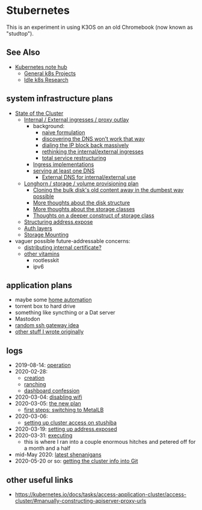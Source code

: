 # Stubernetes

This is an experiment in using K3OS on an old Chromebook (now known as "studtop").

## See Also

- [Kubernetes note hub](f7ab56ca-06db-4c96-808f-4d0b0ee47819.md)
  - [General k8s Projects](950653f7-1ddf-4a58-a8bd-e3d2df544bb4.md)
  - [Idle k8s Research](fe193832-2ffa-4cd4-a458-ec2c73cbe9b3.md)

## system infrastructure plans

- [State of the Cluster](a4389025-9425-4fe1-ab3b-8d086bce6a13.md)
  - [Internal / External ingresses / proxy outlay](911b54f8-89e0-4b92-a07c-cfee57f69d7a.md)
    - background:
      - [naive formulation](aea5717c-3578-4b53-a070-7677e36b1d04.md)
      - [discovering the DNS won't work that way](515478b1-74db-434c-9949-1053d46aa653.md)
      - [dialing the IP block back massively](07e52fe5-91ae-4f98-a565-dcf10e3232c2.md)
      - [rethinking the internal/external ingresses](2bb638db-594b-448d-a643-988be98d612c.md)
      - [total service restructuring](de490ea9-f480-4e03-a671-0d1173753c53.md)
    - [Ingress implementations](948d361e-7a98-43a0-9bad-37bc4ff982ec.md)
    - [serving at least one DNS](ce6da281-bfd6-4c42-a1e9-31e8fda39c08.md)
      - [External DNS for internal/external use](5027bedf-e8e5-4900-ac7f-c988a4b89b32.md)
  - [Longhorn / storage / volume provisioning plan](4359d3b6-185b-40b3-8f00-64c8f1b4b528.md)
    - [Cloning the bulk disk's old content away in the dumbest way possible](50db1a39-be99-42ff-ab74-ab0661d0ca2d.md)
    - [More thoughts about the disk structure](1cf35c69-7e2c-42ba-ac03-ee5258cf426a.md)
    - [More thoughts about the storage classes](c3e85735-1074-4db1-aa59-bf38afb16fa3.md)
    - [Thoughts on a deeper construct of storage class](ec256287-bb4b-4ed3-9417-72f37eb4d063.md)
  - [Structuring address.expose](cc62331b-165f-445a-ac1c-7166e0d25591.md)
  - [Auth layers](3742c69e-5707-449a-a23c-ae56f2931114.md)
  - [Storage Mounting](b07a7c96-040d-405a-aa7f-92e401feede8.md)
- vaguer possible future-addressable concerns:
  - [distributing internal certificate?](b07aa324-ac8d-4b4d-99d2-d0dd11168b4a.md)
  - [other vitamins](6eaacf19-314a-4d54-a197-8ee0430f6273.md)
    - rootlesskit
    - ipv6

## application plans

- maybe some [home automation](92b3ba74-2df9-4879-9e9c-234421cece41.md)
- torrent box to hard drive
- something like syncthing or a Dat server
- Mastodon
- [random ssh gateway idea](b2c1365f-1a45-40a7-a853-1863eef58c38.md)
- [other stuff I wrote originally](aea5717c-3578-4b53-a070-7677e36b1d04.md)

## logs

- 2019-08-14: [operation](7c4b615a-033c-4230-97f7-0e91139b5c9a.md)
- 2020-02-28:
  - [creation](c83c7062-d45b-411b-9420-0db45f85be2b.md)
  - [ranching](8feab719-bfad-45ac-938e-3ccb9f8c9e72.md)
  - [dashboard confession](45fb7e26-f342-4cd3-814c-5e9ac43af602.md)
- 2020-03-04: [disabling wifi](8e14bac7-619e-42a3-9730-8355005383c5.md)
- 2020-03-05: [the new plan](aea5717c-3578-4b53-a070-7677e36b1d04.md)
  - [first steps: switching to MetalLB](27f5f508-d869-4292-9036-30fc0ccaf014.md)
- 2020-03-06:
  - [setting up cluster access on stushiba](b9a55188-647f-4cd0-ab69-6df7e25ccb24.md)
- 2020-03-19: [setting up address.exposed](07e52fe5-91ae-4f98-a565-dcf10e3232c2.md)
- 2020-03-31: [executing](515478b1-74db-434c-9949-1053d46aa653.md)
  - this is where I ran into a couple enormous hitches and petered off for a month and a half
- mid-May 2020: [latest shenanigans](de490ea9-f480-4e03-a671-0d1173753c53.md)
- 2020-05-20 or so: [getting the cluster info into Git](a66292a0-b50c-42ac-971b-5cc23cf6e91a.md)

## other useful links

- https://kubernetes.io/docs/tasks/access-application-cluster/access-cluster/#manually-constructing-apiserver-proxy-urls
